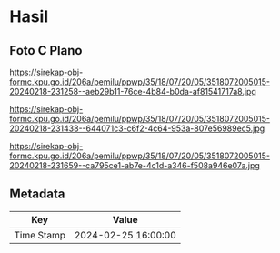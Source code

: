 # Hasil

## Foto C Plano

https://sirekap-obj-formc.kpu.go.id/206a/pemilu/ppwp/35/18/07/20/05/3518072005015-20240218-231258--aeb29b11-76ce-4b84-b0da-af81541717a8.jpg

https://sirekap-obj-formc.kpu.go.id/206a/pemilu/ppwp/35/18/07/20/05/3518072005015-20240218-231438--644071c3-c6f2-4c64-953a-807e56989ec5.jpg

https://sirekap-obj-formc.kpu.go.id/206a/pemilu/ppwp/35/18/07/20/05/3518072005015-20240218-231659--ca795ce1-ab7e-4c1d-a346-f508a946e07a.jpg


## Metadata

| Key        | Value               |
| ---------- | ------------------- |
| Time Stamp | 2024-02-25 16:00:00 |



